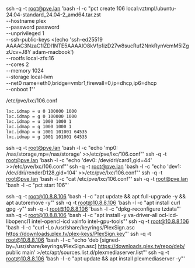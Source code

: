 ssh -q -t root@pve.lan 'bash -l -c "pct create 106 local:vztmpl/ubuntu-24.04-standard_24.04-2_amd64.tar.zst \
 --hostname plex \
 --password password \
 --unprivileged 1 \
 --ssh-public-keys <(echo 'ssh-ed25519 AAAAC3NzaC1lZDI1NTE5AAAAIO8kVfp1izD27w8sucRuf2NnkRynVcmM5lZgzUcv+J8Y adam-macbook') \
 --rootfs local-zfs:16 \
 --cores 2 \
 --memory 1024 \
 --storage local-lvm \
 --net0 name=eth0,bridge=vmbr1,firewall=0,ip=dhcp,ip6=dhcp \
 --onboot 1"'

/etc/pve/lxc/106.conf

```
lxc.idmap = u 0 100000 1000
lxc.idmap = g 0 100000 1000
lxc.idmap = u 1000 1000 1
lxc.idmap = g 1000 1000 1
lxc.idmap = u 1001 101001 64535
lxc.idmap = g 1001 101001 64535
```

ssh -q -t root@pve.lan 'bash -l -c "echo 'mp0: /nas/storage,mp=/nas/storage' >>/etc/pve/lxc/106.conf"'
ssh -q -t root@pve.lan 'bash -l -c "echo 'dev0: /dev/dri/card1,gid=44' >>/etc/pve/lxc/106.conf"'
ssh -q -t root@pve.lan 'bash -l -c "echo 'dev1: /dev/dri/renderD128,gid=104' >>/etc/pve/lxc/106.conf"'
ssh -q -t root@pve.lan 'bash -l -c "cat /etc/pve/lxc/106.conf"'
ssh -q -t root@pve.lan 'bash -l -c "pct start 106"'

ssh -q -t root@10.8.8.106 'bash -l -c "apt update && apt full-upgrade -y && apt autoremove -y"'
ssh -q -t root@10.8.8.106 'bash -l -c "apt install curl gpg -y"'
ssh -q -t root@10.8.8.106 'bash -l -c "dpkg-reconfigure tzdata"'
ssh -q -t root@10.8.8.106 'bash -l -c "apt install -y va-driver-all ocl-icd-libopencl1 intel-opencl-icd vainfo intel-gpu-tools"'
ssh -q -t root@10.8.8.106 'bash -l -c "curl -Lo /usr/share/keyrings/PlexSign.asc https://downloads.plex.tv/plex-keys/PlexSign.key"'
ssh -q -t root@10.8.8.106 'bash -l -c "echo 'deb [signed-by=/usr/share/keyrings/PlexSign.asc] https://downloads.plex.tv/repo/deb/ public main' >/etc/apt/sources.list.d/plexmediaserver.list"'
ssh -q -t root@10.8.8.106 'bash -l -c "apt update && apt install plexmediaserver -y"'
